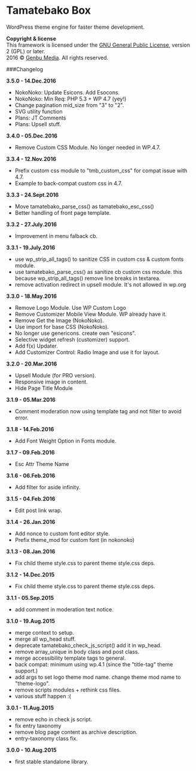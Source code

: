 # Tamatebako Box

WordPress theme engine for faster theme development.

**Copyright & license**<br />
This framework is licensed under the [GNU General Public License](http://www.gnu.org/licenses/old-licenses/gpl-2.0.html), version 2 (GPL) or later.<br />
2016 © [Genbu Media](http://genbumedia.com/). All rights reserved.

###Changelog

**3.5.0 - 14.Dec.2016**

* NokoNoko: Update Esicons. Add Esocons.
* NokoNoko: Min Req: PHP 5.3 + WP 4.7 (yey!)
* Change pagination mid_size from "3" to "2".
* SVG utility function
* Plans: JT Comments
* Plans: Upsell stuff.

**3.4.0 - 05.Dec.2016**

* Remove Custom CSS Module. No longer needed in WP.4.7.

**3.3.4 - 12.Nov.2016**

* Prefix custom css module to "tmb_custom_css" for compat issue with 4.7.
* Example to back-compat custom css in 4.7.

**3.3.3 - 24.Sept.2016**

* Move tamatebako_parse_css() as tamatebako_esc_css()
* Better handling of front page template.

**3.3.2 - 27.July.2016**

* Improvement in menu falback cb. 

**3.3.1 - 19.July.2016**

* use wp_strip_all_tags() to sanitize CSS in custom css & custom fonts module.
* use tamatebako_parse_css() as sanitize cb custom css module. this because wp_strip_all_tags() remove line breaks in textarea.
* remove activation redirect in upsell module. It's not allowed in wp.org

**3.3.0 - 18.May.2016**

* Remove Logo Module. Use WP Custom Logo
* Remove Customizer Mobile View Module. WP already have it.
* Remove Get the Image (NokoNoko).
* Use import for base CSS (NokoNoko).
* No longer use genericons. create own "esicons".
* Selective widget refresh (customizer) support.
* Add f(x) Updater.
* Add Customizer Control: Radio Image and use it for layout.

**3.2.0 - 20.Mar.2016**

* Upsell Module (for PRO version).
* Responsive image in content.
* Hide Page Title Module

**3.1.9 - 05.Mar.2016**

* Comment moderation now using template tag and not filter to avoid error.

**3.1.8 - 14.Feb.2016**

* Add Font Weight Option in Fonts module.

**3.1.7 - 09.Feb.2016**

* Esc Attr Theme Name

**3.1.6 - 06.Feb.2016**

* Add filter for aside infinity.

**3.1.5 - 04.Feb.2016**

* Edit post link wrap.

**3.1.4 - 26.Jan.2016**

* Add nonce to custom font editor style.
* Prefix theme_mod for custom font (in nokonoko)

**3.1.3 - 08.Jan.2016**

* Fix child theme style.css to parent theme style.css deps.

**3.1.2 - 14.Dec.2015**

* Fix child theme style.css to parent theme style.css deps.

**3.1.1 - 05.Sep.2015**

* add comment in moderation text notice.

**3.1.0 - 19.Aug.2015**

* merge context to setup.
* merge all wp_head stuff. 
* deprecate tamatebako_check_js_script() add it in wp_head.
* remove array_unique in body class and post class.
* merge accessibility template tags to general.
* back compat: minimum using wp.4.1 (since the "title-tag" theme support.)
* add args to set logo theme mod name. change theme mod name to "theme-logo".
* remove scripts modules + rethink css files.
* various stuff happen :(

**3.0.1 - 11.Aug.2015**

* remove echo in check js script.
* fix entry taxonomy
* remove blog page content as archive description.
* entry-taxonomy class fix.

**3.0.0 - 10.Aug.2015**

* first stable standalone library.